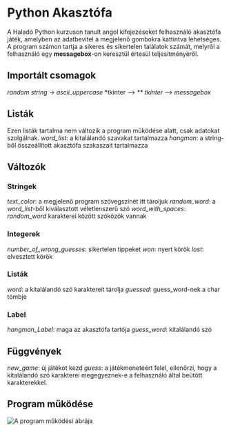 # Python Akasztófa
A Haladó Python kurzuson tanult angol kifejezéseket felhasználó akasztófa játék, amelyben az adatbevitel a megjelenő gombokra kattintva lehetséges. A program számon tartja a sikeres és sikertelen találatok számát, melyről a felhasználó egy **messagebox**-on keresztül értesül teljesítményéről.
## Importált csomagok
*random*
*string -> ascii_uppercase*
*tkinter –> **
*tkinter –> messagebox*
## Listák
Ezen listák tartalma nem változik a program működése alatt, csak adatokat szolgálnak.
*word_list*: a kitalálandó szavakat tartalmazza
*hangman*: a string-ből összeállított akasztófa szakaszait tartalmazza
## Változók
### Stringek
*text_color*: a megjelenő program szövegszínét itt tároljuk
*random_word*: a *word_list*-ből kiválasztott véletlenszerű szó
*word_with_spaces*: *random_word* karakterei között szóközök vannak
### Integerek
*number_of_wrong_guesses*: sikertelen tippeket
*won*: nyert körök
*lost*: elvesztett körök
### Listák
*word*: a kitalálandó szó karaktereit tárolja
*guessed*: guess_word-nek a char tömbje
### Label
*hangman_Label*: maga az akasztófa tartója
*guess_word*: kitalálandó szó
## Függvények
*new_game*: új játékot kezd
*guess*: a játékmenetéért felel, ellenőrzi, hogy a kitalálandó szó karakterei
megegyeznek-e a felhasználó által beütött karakterekkel.
## Program működése
![A program működési ábrája](https://github.com/figuranna/hangman_game/assets/101461379/42e71d8c-40eb-427d-a346-93d57ea82423)
